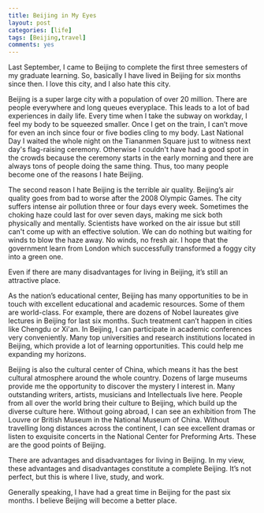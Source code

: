 ```yaml
---
title: Beijing in My Eyes
layout: post
categories: [life]
tags: [Beijing,travel]
comments: yes
---
```



Last September, I came to Beijing to complete the first three semesters of my graduate learning. So, basically I have lived in Beijing for six months since then. I love this city, and I also hate this city.

Beijing is a super large city with a population of over 20 million. There are people everywhere and long queues everyplace. This leads to a lot of bad experiences in daily life. Every time when I take the subway on workday, I feel my body to be squeezed smaller. Once I get on the train, I can’t move for even an inch since four or five bodies cling to my body. Last National Day I waited the whole night on the Tiananmen Square just to witness next day's flag-raising ceremony. Otherwise I couldn't have had a good spot in the crowds because the ceremony starts in the early morning and there are always tons of people doing the same thing. Thus, too many people become one of the reasons I hate Beijing.

The second reason I hate Beijing is the terrible air quality. Beijing’s air quality goes from bad to worse after the 2008 Olympic Games. The city suffers intense air pollution three or four days every week. Sometimes the choking haze could last for over seven days, making me sick both physically and mentally. Scientists have worked on the air issue but still can't come up with an effective solution. We can do nothing but waiting for winds to blow the haze away. No winds, no fresh air. I hope that the government learn from London which successfully transformed a foggy city into a green one.

Even if there are many disadvantages for living in Beijing, it’s still an attractive place.

As the nation’s educational center, Beijing has many opportunities to be in touch with excellent educational and academic resources. Some of them are world-class. For example, there are dozens of Nobel laureates give lectures in Beijing for last six months. Such treatment can’t happen in cities like Chengdu or Xi'an. In Beijing, I can participate in academic conferences very conveniently. Many top universities and research institutions located in Beijing, which provide a lot of learning opportunities. This could help me expanding my horizons.

Beijing is also the cultural center of China, which means it has the best cultural atmosphere around the whole country. Dozens of large museums provide me the opportunity to discover the mystery I interest in. Many outstanding writers, artists, musicians and Intellectuals live here. People from all over the world bring their culture to Beijing, which build up the diverse culture here. Without going abroad, I can see an exhibition from The Louvre or British Museum in the National Museum of China. Without travelling long distances across the continent, I can see excellent dramas or listen to exquisite concerts in the National Center for Preforming Arts. These are the good points of Beijing.

There are advantages and disadvantages for living in Beijing. In my view, these advantages and disadvantages constitute a complete Beijing. It’s not perfect, but this is where I live, study, and work.

Generally speaking, I have had a great time in Beijing for the past six months. I believe Beijing will become a better place.
